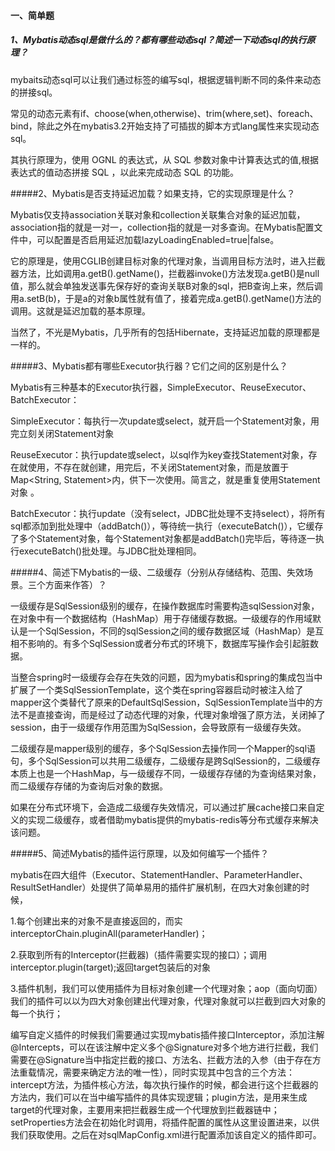 #### **一、简单题**

##### 1、Mybatis动态sql是做什么的？都有哪些动态sql？简述一下动态sql的执行原理？

mybaits动态sql可以让我们通过标签的编写sql，根据逻辑判断不同的条件来动态的拼接sql。

常见的动态元素有if、choose(when,otherwise)、trim(where,set)、foreach、bind，除此之外在mybatis3.2开始支持了可插拔的脚本方式lang属性来实现动态sql。

其执行原理为，使用 OGNL 的表达式，从 SQL 参数对象中计算表达式的值,根据表达式的值动态拼接 SQL ，以此来完成动态 SQL 的功能。 

#####2、Mybatis是否支持延迟加载？如果支持，它的实现原理是什么？

Mybatis仅支持association关联对象和collection关联集合对象的延迟加载，association指的就是一对一，collection指的就是一对多查询。在Mybatis配置文件中，可以配置是否启用延迟加载lazyLoadingEnabled=true|false。

它的原理是，使用CGLIB创建目标对象的代理对象，当调用目标方法时，进入拦截器方法，比如调用a.getB().getName()，拦截器invoke()方法发现a.getB()是null值，那么就会单独发送事先保存好的查询关联B对象的sql，把B查询上来，然后调用a.setB(b)，于是a的对象b属性就有值了，接着完成a.getB().getName()方法的调用。这就是延迟加载的基本原理。

当然了，不光是Mybatis，几乎所有的包括Hibernate，支持延迟加载的原理都是一样的。

#####3、Mybatis都有哪些Executor执行器？它们之间的区别是什么？

Mybatis有三种基本的Executor执行器，SimpleExecutor、ReuseExecutor、BatchExecutor：

 SimpleExecutor：每执行一次update或select，就开启一个Statement对象，用完立刻关闭Statement对象 

ReuseExecutor：执行update或select，以sql作为key查找Statement对象，存在就使用，不存在就创建，用完后，不关闭Statement对象，而是放置于Map<String, Statement>内，供下一次使用。简言之，就是重复使用Statement对象 。

BatchExecutor：执行update（没有select，JDBC批处理不支持select），将所有sql都添加到批处理中（addBatch()），等待统一执行（executeBatch()），它缓存了多个Statement对象，每个Statement对象都是addBatch()完毕后，等待逐一执行executeBatch()批处理。与JDBC批处理相同。

#####4、简述下Mybatis的一级、二级缓存（分别从存储结构、范围、失效场景。三个方面来作答）？

一级缓存是SqlSession级别的缓存，在操作数据库时需要构造sqlSession对象，在对象中有一个数据结构（HashMap）用于存储缓存数据。一级缓存的作用域默认是一个SqlSession，不同的sqlSession之间的缓存数据区域（HashMap）是互相不影响的。有多个SqlSession或者分布式的环境下，数据库写操作会引起脏数据。

当整合spring时一级缓存会存在失效的问题，因为mybatis和spring的集成包当中扩展了一个类SqlSessionTemplate，这个类在spring容器启动时被注入给了mapper这个类替代了原来的DefaultSqlSession，SqlSessionTemplate当中的方法不是直接查询，而是经过了动态代理的对象，代理对象增强了原方法，关闭掉了session，由于一级缓存作用范围为SqlSession，会导致原有一级缓存失效。

二级缓存是mapper级别的缓存，多个SqlSession去操作同一个Mapper的sql语句，多个SqlSession可以共用二级缓存，二级缓存是跨SqlSession的，二级缓存本质上也是一个HashMap，与一级缓存不同，一级缓存存储的为查询结果对象，而二级缓存存储的为查询后对象的数据。

如果在分布式环境下，会造成二级缓存失效情况，可以通过扩展cache接口来自定义的实现二级缓存，或者借助mybatis提供的mybatis-redis等分布式缓存来解决该问题。

#####5、简述Mybatis的插件运行原理，以及如何编写一个插件？

mybatis在四大组件（Executor、StatementHandler、ParameterHandler、ResultSetHandler）处提供了简单易用的插件扩展机制，在四大对象创建的时候，

1.每个创建出来的对象不是直接返回的，而实interceptorChain.pluginAll(parameterHandler)；

2.获取到所有的Interceptor(拦截器)（插件需要实现的接口）；调用interceptor.plugin(target);返回target包装后的对象

3.插件机制，我们可以使用插件为目标对象创建一个代理对象；aop（面向切面）我们的插件可以以为四大对象创建出代理对象，代理对象就可以拦截到四大对象的每一个执行；

编写自定义插件的时候我们需要通过实现mybatis插件接口Interceptor，添加注解@Intercepts，可以在该注解中定义多个@Signature对多个地方进行拦截，我们需要在@Signature当中指定拦截的接口、方法名、拦截方法的入参（由于存在方法重载情况，需要来确定方法的唯一性），同时实现其中包含的三个方法：intercept方法，为插件核心方法，每次执行操作的时候，都会进行这个拦截器的方法内，我们可以在当中编写插件的具体实现逻辑；plugin方法，是用来生成target的代理对象，主要用来把拦截器生成一个代理放到拦截器链中；setProperties方法会在初始化时调用，将插件配置的属性从这里设置进来，以供我们获取使用。之后在对sqlMapConfig.xml进行配置添加该自定义的插件即可。

